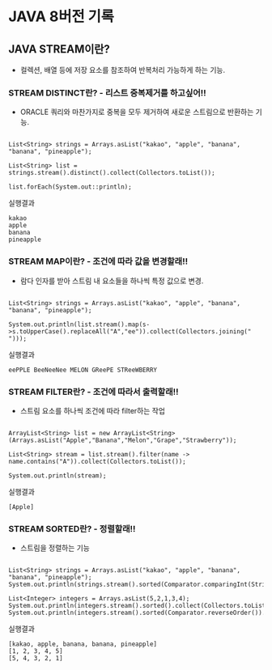 # JAVA 8버전 기록

## JAVA STREAM이란?

- 컬렉션, 배열 등에 저장 요소를 참조하여 반복처리 가능하게 하는 기능.

### STREAM DISTINCT란? - 리스트 중복제거를 하고싶어!!

- ORACLE 쿼리와 마찬가지로 중복을 모두 제거하여 새로운 스트림으로 반환하는 기능.

```

List<String> strings = Arrays.asList("kakao", "apple", "banana", "banana", "pineapple");

List<String> list = strings.stream().distinct().collect(Collectors.toList());

list.forEach(System.out::println);

```

실행결과
```
kakao
apple
banana
pineapple
```

### STREAM MAP이란? - 조건에 따라 값을 변경할래!!

- 람다 인자를 받아 스트림 내 요소들을 하나씩 특정 값으로 변경.

```

List<String> strings = Arrays.asList("kakao", "apple", "banana", "banana", "pineapple");

System.out.println(list.stream().map(s->s.toUpperCase().replaceAll("A","ee")).collect(Collectors.joining(" ")));

```

실행결과
```
eePPLE BeeNeeNee MELON GReePE STReeWBERRY
```

### STREAM FILTER란? - 조건에 따라서 출력할래!!

- 스트림 요소를 하나씩 조건에 따라 filter하는 작업

```

ArrayList<String> list = new ArrayList<String>(Arrays.asList("Apple","Banana","Melon","Grape","Strawberry"));

List<String> stream = list.stream().filter(name -> name.contains("A")).collect(Collectors.toList());

System.out.println(stream);

```

실행결과
```
[Apple]
```

### STREAM SORTED란? - 정렬할래!!

- 스트림을 정렬하는 기능

```

List<String> strings = Arrays.asList("kakao", "apple", "banana", "banana", "pineapple");
System.out.println(strings.stream().sorted(Comparator.comparingInt(String::length)).collect(Collectors.toList()));

List<Integer> integers = Arrays.asList(5,2,1,3,4);
System.out.println(integers.stream().sorted().collect(Collectors.toList()));
System.out.println(integers.stream().sorted(Comparator.reverseOrder()).collect(Collectors.toList()));

```


실행결과
```
[kakao, apple, banana, banana, pineapple]
[1, 2, 3, 4, 5]
[5, 4, 3, 2, 1]
```
